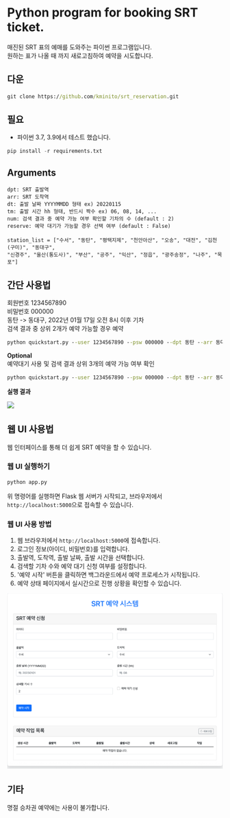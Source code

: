 # Python program for booking SRT ticket.


매진된 SRT 표의 예매를 도와주는 파이썬 프로그램입니다.  
원하는 표가 나올 때 까지 새로고침하여 예약을 시도합니다.


## 다운
```cmd
git clone https://github.com/kminito/srt_reservation.git
```
  
## 필요
- 파이썬 3.7, 3.9에서 테스트 했습니다.

```py
pip install -r requirements.txt
```


## Arguments
    dpt: SRT 출발역
    arr: SRT 도착역
    dt: 출발 날짜 YYYYMMDD 형태 ex) 20220115
    tm: 출발 시간 hh 형태, 반드시 짝수 ex) 06, 08, 14, ...
    num: 검색 결과 중 예약 가능 여부 확인할 기차의 수 (default : 2)
    reserve: 예약 대기가 가능할 경우 선택 여부 (default : False)

    station_list = ["수서", "동탄", "평택지제", "천안아산", "오송", "대전", "김천(구미)", "동대구",
    "신경주", "울산(통도사)", "부산", "공주", "익산", "정읍", "광주송정", "나주", "목포"]



## 간단 사용법

회원번호 1234567890  
비밀번호 000000  
동탄 -> 동대구, 2022년 01월 17일 오전 8시 이후 기차  
검색 결과 중 상위 2개가 예약 가능할 경우 예약

```cmd
python quickstart.py --user 1234567890 --psw 000000 --dpt 동탄 --arr 동대구 --dt 20220117 --tm 08
```

**Optional**  
예약대기 사용 및 검색 결과 상위 3개의 예약 가능 여부 확인
```cmd
python quickstart.py --user 1234567890 --psw 000000 --dpt 동탄 --arr 동대구 --dt 20220117 --tm 08 --num 3 --reserve True
```

**실행 결과**

![](./img/img1.png)

## 웹 UI 사용법

웹 인터페이스를 통해 더 쉽게 SRT 예약을 할 수 있습니다.

### 웹 UI 실행하기

```cmd
python app.py
```

위 명령어를 실행하면 Flask 웹 서버가 시작되고, 브라우저에서 `http://localhost:5000`으로 접속할 수 있습니다.

### 웹 UI 사용 방법

1. 웹 브라우저에서 `http://localhost:5000`에 접속합니다.
2. 로그인 정보(아이디, 비밀번호)를 입력합니다.
3. 출발역, 도착역, 출발 날짜, 출발 시간을 선택합니다.
4. 검색할 기차 수와 예약 대기 신청 여부를 설정합니다.
5. '예약 시작' 버튼을 클릭하면 백그라운드에서 예약 프로세스가 시작됩니다.
6. 예약 상태 페이지에서 실시간으로 진행 상황을 확인할 수 있습니다.

![웹 UI 예시](./img/web_ui.png)

## 기타  
명절 승차권 예약에는 사용이 불가합니다.
